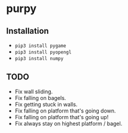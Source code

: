 purpy
=====

## Installation
* `pip3 install pygame`
* `pip3 install pyopengl`
* `pip3 install numpy`

## TODO
* Fix wall sliding.
* Fix falling on bagels.
* Fix getting stuck in walls.
* Fix falling on platform that's going down.
* Fix falling on platform that's going up!
* Fix always stay on highest platform / bagel.